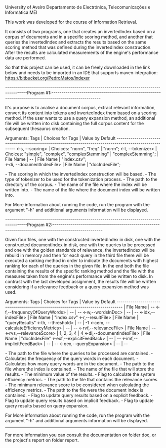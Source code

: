 University of Aveiro
Departamento de Electrónica, Telecomunicações e Informática
MEI

This work was developed for the course of Information Retrieval.

It consists of two programs, one that creates an invertedIndex based on a corpus of documents and in a specific scoring method, and another that queries the invertedIndex and extracts the results based on the same scoring method that was defined during the invertedIndex construction. After the results are calculated measurements of the engine's performance data are performed.

So that this project can be used, it can be freely downloaded in the link below and needs to be imported in an IDE that supports maven integration:
https://bitbucket.org/PedroMatos/indexer


-----------------------------------------------------------------------------------------Program #1:-------------------------------------------------------------------------------------------------------

It's purpose is to analise a document corpus, extract relevant information, convert its content into tokens and invertedIndex them based on a scoring method. 
If the user wants to use a query expansion method, an additional file will be written into disk containing the full corpus content for the subsequent thesaurus creation.

Arguments: 	Tags	              |               Choices for Tags		        |        Value by Default
	   ---------------------------------------------------------------------------------------------------------
	   <-s, --scoring>            | Choices: "norm", "freq"                         | "norm";
	   <-t, --tokenizer>          | Choices: "simple", "complex", "complexStemming" | "complexStemming";
	   <corpusDirectory>          | File Name				        | --
	   <indexFile>       	      | File Name				        | "index.csv";	
	   <-di, --documentIndexFile> | File Name				        | "docIndexFile";
	

<Scoring> - The scoring in which the invertedIndex construction will be based.
<tokenizer> - The type of tokenizer to be used for the tokenization process.
<corpusDirectory> - The path to the directory of the corpus.
<indexFile> - The name of the file where the index will be written into.
<documentIndexFile> - The name of the file where the document index will be written into.

For More information about running the code, run the program with the argument "-h" and additional arguments information will be displayed.


-----------------------------------------------------------------------------------------Program #2:-------------------------------------------------------------------------------------------------------

Given four files, one with the constructed invertedIndex in disk, one with the constructed documentIndex in disk, one with the queries to be processed and one with the golden standards of relevance, the invertedIndex will be rebuild in memory and then for each query in the third file there will be executed a ranking method in order to indicate the documents with highest ranking for each of the queries in the given file. In the end both the file containing the results of the specific ranking method and the file with the measures taken from the engine's performance will be written to disk. 
In contrast with the last developed assignment, the results file will be written considering if a relevance feedback or a query expansion method was used.

	
Arguments: 	     Tags				|  Choices for Tags  |		Value by Default
	   ---------------------------------------------------------------------------------
           <queryFile> 					| File Name	     | --
	   <-f,--frequencyOfQueryWords> 		| --		     | --
	   <-w,--wordsInDoc>				| --	 	     | --
	   <-idx,--indexFile> 				| File Name	     | "index.csv"
	   <-r,--resultFile> 				| File Name	     | "queryResults"
           <-th, --threshold> 				| --		     | -1
	   <-cem, --calculateEfficiencyMetrics> 	| --	 	     | --
	   <-rvf,--relevanceFile> 			| File Name	     | --
	   <-rvs,--relevanceScore>			| 1, 2, 3, 4   	     | 4
 	   <-di,--documentIndexFile>			| File Name  	     | "docIndexFile"
	   <-exf,--explicitFeedBack>			| --   	    	     | --
	   <-imf,--implicitFeedBack>			| --  	    	     | --
	   <-qex,--queryExpansion>			| --  	             | --


<queryFile> - The path to the file where the queries to be processed are contained.
<frequencyOfQueryWords> - Calculates the frequency of the query words in each document.
<wordsInDoc> - Calculates how many query words are in the document.
<indexFile> - The path to the file where the index is contained.
<resultFile> - The name of the file that will store the results.
<threshold> - The minimum value of the results.
<calculateEfficiencyMetrics> - Flag to calculate the system efficiency metrics.
<relevanceFile> - The path to the file that contains the relevance scores.
<relevanceScore> - The minimum relevance score to be considered when calculating the efficiency metrics.
<documentIndexFile> - The path to the file were the document index is contained.
<explicitFeedBack> - Flag to update query results based on a explicit feedback.
<implicitFeedBack> - Flag to update query results based on implicit feedback.
<queryExpansion> - Flag to update query results based on query expansion.

For More information about running the code, run the program with the argument "-h" and additional arguments information will be displayed.

----------------------------------------------------------------------------------------------------------------------------------------------------------------------------------------------------------
For more information you can consult the documentation on folder doc, or the project's report on folder report.
